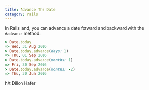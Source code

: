 ```yaml
--- 
title: Advance The Date
category: rails
---
```


In Rails land, you can advance a date forward and backward with the
`#advance` method:

```ruby
> Date.today
=> Wed, 31 Aug 2016
> Date.today.advance(days: 1)
=> Thu, 01 Sep 2016
> Date.today.advance(months: 1)
=> Fri, 30 Sep 2016
> Date.today.advance(months: -2)
=> Thu, 30 Jun 2016
```

h/t Dillon Hafer
